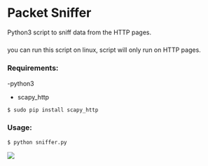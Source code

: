 # Packet Sniffer
Python3 script to  sniff data from the HTTP pages.
#####
you can run this script on linux,
script will only run on HTTP pages.
### Requirements:
-python3
- scapy_http
```bash
$ sudo pip install scapy_http
```
### Usage:
```bash
$ python sniffer.py
```
![](https://github.com/pritamp17/Hacking-Scripts/blob/sniffer1/Python/Sniffer/sniffer.png?raw=true)
